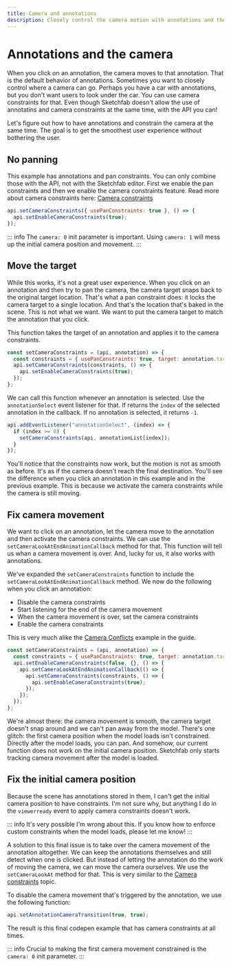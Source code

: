```yaml
---
title: Camera and annotations
description: Closely control the camera motion with annotations and the Sketchfab API
---
```


<script setup>
import CodePenEmbed from '../../components/CodePenEmbed.vue'
</script>

# Annotations and the camera

When you click on an annotation, the camera moves to that annotation. That is the default behavior of annotations. Sometimes you want to closely control where a camera can go. Perhaps you have a car with annotations, but you don't want users to look under the car. You can use camera constraints for that. Even though Sketchfab doesn't allow the use of annotatins and camera constraints at the same time, with the API you can!

Let's figure out how to have annotations and constrain the camera at the same time. The goal is to get the smoothest user experience without bothering the user.

## No panning

<CodePenEmbed id="BavMeBw/f238a7f77053cafbb27e2c2ae8d5a32f" tab="result" />

This example has annotations and pan constraints. You can only combine those with the API, not with the Sketchfab editor. First we enable the pan constraints and then we enable the camera constraints feature. Read more about camera constraints here: [Camera constraints](../guide/camera/camera-constraints.html)

```js
api.setCameraConstraints({ usePanConstraints: true }, () => {
  api.setEnableCameraConstraints(true);
});
```

::: info
The `camera: 0` init parameter is important. Using `camera: 1` will mess up the initial camera position and movement.
:::

## Move the target

While this works, it's not a great user experience. When you click on an annotation and then try to pan the camera, the camera target snaps back to the original target location. That's what a pan constraint does: it locks the camera target to a single location. And that's the location that's baked in the scene. This is not what we want. We want to put the camera target to match the annotation that you click.

<CodePenEmbed id="YzdBbNN/a106d99c60519a58c2bd51495d33ce51" tab="result" />

This function takes the target of an annotation and applies it to the camera constraints.

```js
const setCameraConstraints = (api, annotation) => {
  const constraints = { usePanConstraints: true, target: annotation.target };
  api.setCameraConstraints(constraints, () => {
    api.setEnableCameraConstraints(true);
  });
};
```

We can call this function whenever an annotation is selected. Use the `annotationSelect` event listener for that. If returns the `index` of the selected annotation in the callback. If no annotation is selected, it returns `-1`.

```js
api.addEventListener("annotationSelect", (index) => {
  if (index >= 0) {
    setCameraConstraints(api, annotationList[index]);
  }
});
```

You'll notice that the constraints now work, but the motion is not as smooth as before. It's as if the camera doesn't reach the final destination. You'll see the difference when you click an annotation in this example and in the previous example. This is because we activate the camera constraints while the camera is still moving.

## Fix camera movement

We want to click on an annotation, let the camera move to the annotation and then activate the camera constraints. We can use the `setCameraLookAtEndAnimationCallback` method for that. This function will tell us whan a camera movement is over. And, lucky for us, it also works with annotations.

<CodePenEmbed id="mdavYqB/b53d5a0a4e207b6f8bb84fd3d1b4340b" tab="result" />

We've expanded the `setCameraConstraints` function to include the `setCameraLookAtEndAnimationCallback` method. We now do the following when you click an annotation:

- Disable the camera constraints
- Start listening for the end of the camera movement
- When the camera movement is over, set the camera constraints
- Enable the camera constraints

This is very much alike the [Camera Conflicts](guide/camera/camera-constraints.html#camera-conflicts) example in the guide.

```js
const setCameraConstraints = (api, annotation) => {
  const constraints = { usePanConstraints: true, target: annotation.target };
  api.setEnableCameraConstraints(false, {}, () => {
    api.setCameraLookAtEndAnimationCallback(() => {
      api.setCameraConstraints(constraints, () => {
        api.setEnableCameraConstraints(true);
      });
    });
  });
};
```

We're almost there: the camera movement is smooth, the camera target doesn't snap around and we can't pan away from the model. There's one glitch: the first camera position when the model loads isn't constrained. Directly after the model loads, you can pan. And somehow, our current function does not work on the initial camera position. Sketchfab only starts tracking camera movement after the model is loaded.

## Fix the initial camera position

Because the scene has annotations stored in them, I can't get the initial camera position to have constraints. I'm not sure why, but anything I do in the `viewerready` event to apply camera constraints doesn't work.

::: info
It's very possible I'm wrong about this. If you know how to enforce custom constraints when the model loads, please let me know!
:::

A solution to this final issue is to take over the camera movement of the annotation altogether. We can keep the annotations themselves and still detect when one is clicked. But instead of letting the annotation do the work of moving the camera, we can move the camera ourselves. We use the `setCameraLookAt` method for that. This is very similar to the [Camera constraints](../guide/camera/camera-constraints.html) topic.

To disable the camera movement that's triggered by the annotation, we use the following function:

```js
api.setAnnotationCameraTransition(true, true);
```

The result is this final codepen example that has camera constraints at all times.

<CodePenEmbed id="RwEOGpm/7f2332359fdc5ecb2f28c99cd92baa30" tab="result" />

::: info
Crucial to making the first camera movement constrained is the `camera: 0` init parameter.
:::
